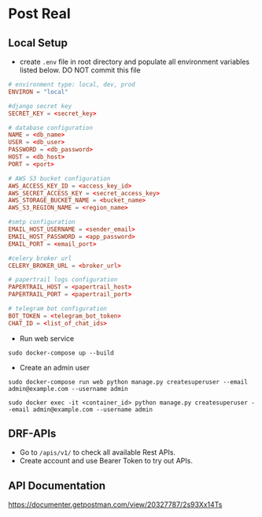 # Post Real

## Local Setup

- create `.env` file in root directory and populate all environment variables listed below. DO NOT commit this file

```toml
# environment type: local, dev, prod
ENVIRON = "local"

#django secret key
SECRET_KEY = <secret_key>

# database configuration
NAME = <db_name>
USER = <db_user>
PASSWORD = <db_password>
HOST = <db_host>
PORT = <port>

# AWS S3 bucket configuration
AWS_ACCESS_KEY_ID = <access_key_id>
AWS_SECRET_ACCESS_KEY = <secret_access_key>
AWS_STORAGE_BUCKET_NAME = <bucket_name>
AWS_S3_REGION_NAME = <region_name>

#smtp configuration
EMAIL_HOST_USERNAME = <sender_email>
EMAIL_HOST_PASSWORD = <app_password>
EMAIL_PORT = <email_port>

#celery broker url
CELERY_BROKER_URL = <broker_url>

# papertrail logs configuration
PAPERTRAIL_HOST = <papertrail_host>
PAPERTRAIL_PORT = <papertrail_port>

# telegram bot configuration
BOT_TOKEN = <telegram_bot_token>
CHAT_ID = <list_of_chat_ids>
```

- Run web service

```commandline
sudo docker-compose up --build
```

- Create an admin user

```commandline
sudo docker-compose run web python manage.py createsuperuser --email admin@example.com --username admin
```

```commandline
sudo docker exec -it <container_id> python manage.py createsuperuser --email admin@example.com --username admin
```

## DRF-APIs

- Go to `/apis/v1/` to check all available Rest APIs.
- Create account and use Bearer Token to try out APIs.

## API Documentation

https://documenter.getpostman.com/view/20327787/2s93Xx14Ts
